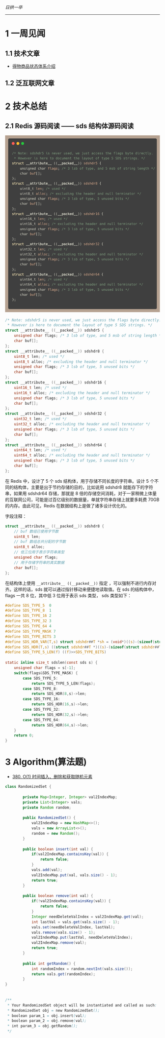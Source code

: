 
*日拱一卒*

_________________

# 1 一周见闻

## 1.1 技术文章

+ [得物商品状态体系介绍](https://mp.weixin.qq.com/s/TqXMtS44D4w6d1-KLxcoiQ)

## 1.2 泛互联网文章




# 2 技术总结

## 2.1 Redis 源码阅读 —— sds 结构体源码阅读

![](https://raw.githubusercontent.com/PansonPanson/blog-pic-2023/main/2023/202311241835437.png)

```c
/* Note: sdshdr5 is never used, we just access the flags byte directly.
 * However is here to document the layout of type 5 SDS strings. */
struct __attribute__ ((__packed__)) sdshdr5 {
    unsigned char flags; /* 3 lsb of type, and 5 msb of string length */
    char buf[];
};
struct __attribute__ ((__packed__)) sdshdr8 {
    uint8_t len; /* used */
    uint8_t alloc; /* excluding the header and null terminator */
    unsigned char flags; /* 3 lsb of type, 5 unused bits */
    char buf[];
};
struct __attribute__ ((__packed__)) sdshdr16 {
    uint16_t len; /* used */
    uint16_t alloc; /* excluding the header and null terminator */
    unsigned char flags; /* 3 lsb of type, 5 unused bits */
    char buf[];
};
struct __attribute__ ((__packed__)) sdshdr32 {
    uint32_t len; /* used */
    uint32_t alloc; /* excluding the header and null terminator */
    unsigned char flags; /* 3 lsb of type, 5 unused bits */
    char buf[];
};
struct __attribute__ ((__packed__)) sdshdr64 {
    uint64_t len; /* used */
    uint64_t alloc; /* excluding the header and null terminator */
    unsigned char flags; /* 3 lsb of type, 5 unused bits */
    char buf[];
};
```



在 Redis 中，设计了 5 个 sds 结构体，用于存储不同长度的字符串。设计 5 个不同的结构体，主要是出于节约存储的目的，比如说用  sdshdr8 就能存下的字符串，如果用 sdshdr64 存储，那就是 8 倍的存储空间消耗，对于一家稍微上体量的互联网公司，可能是过百亿级别的数据量，单就字符串存储上就要多耗费 70GB 的内存。由此可见，Redis 在数据结构上是做了诸多设计优化的。

字段注释：

```c
struct __attribute__ ((__packed__)) sdshdr8 {
  	// buf 数组已使用字节数
    uint8_t len;   
  	// buf 数组总共分配的字节数
    uint8_t alloc;  
  	// 低三位用于表示字符串类型
    unsigned char flags;
  	// 用于存储字符串的真实数据
    char buf[];          
};
```



在结构体上使用 `__attribute__ ((__packed__))` 指定 ，可以强制不进行内存对齐。这样的话，sds 就可以通过指针移动来便捷地读取值。在 sds 的结构体中，flags 一共 8 位，其中低 3 位用于表示 sds 类型， sds 类型如下：

```c
#define SDS_TYPE_5  0
#define SDS_TYPE_8  1
#define SDS_TYPE_16 2
#define SDS_TYPE_32 3
#define SDS_TYPE_64 4
#define SDS_TYPE_MASK 7
#define SDS_TYPE_BITS 3
#define SDS_HDR_VAR(T,s) struct sdshdr##T *sh = (void*)((s)-(sizeof(struct sdshdr##T)));
#define SDS_HDR(T,s) ((struct sdshdr##T *)((s)-(sizeof(struct sdshdr##T))))
#define SDS_TYPE_5_LEN(f) ((f)>>SDS_TYPE_BITS)

static inline size_t sdslen(const sds s) {
    unsigned char flags = s[-1];
    switch(flags&SDS_TYPE_MASK) {
        case SDS_TYPE_5:
            return SDS_TYPE_5_LEN(flags);
        case SDS_TYPE_8:
            return SDS_HDR(8,s)->len;
        case SDS_TYPE_16:
            return SDS_HDR(16,s)->len;
        case SDS_TYPE_32:
            return SDS_HDR(32,s)->len;
        case SDS_TYPE_64:
            return SDS_HDR(64,s)->len;
    }
    return 0;
}
```





# 3 Algorithm(算法题)

+ [380. O(1) 时间插入、删除和获取随机元素](https://leetcode.cn/problems/insert-delete-getrandom-o1/)

```java
class RandomizedSet {

        private Map<Integer, Integer> val2IndexMap;
        private List<Integer> vals;
        private Random random;

        public RandomizedSet() {
            val2IndexMap = new HashMap<>();
            vals = new ArrayList<>();
            random = new Random();
        }

        public boolean insert(int val) {
            if(val2IndexMap.containsKey(val)) {
                return false;
            }
            vals.add(val);
            val2IndexMap.put(val, vals.size() - 1);
            return true;
        }

        public boolean remove(int val) {
            if(!val2IndexMap.containsKey(val)) {
                return false;
            }
            Integer needDeleteValIndex = val2IndexMap.get(val);
            int lastVal = vals.get(vals.size() - 1);
            vals.set(needDeleteValIndex, lastVal);
            vals.remove(vals.size() - 1);
            val2IndexMap.put(lastVal, needDeleteValIndex);
            val2IndexMap.remove(val);
            return true;
        }

        public int getRandom() {
            int randomIndex = random.nextInt(vals.size());
            return vals.get(randomIndex);
        }
}


/**
 * Your RandomizedSet object will be instantiated and called as such:
 * RandomizedSet obj = new RandomizedSet();
 * boolean param_1 = obj.insert(val);
 * boolean param_2 = obj.remove(val);
 * int param_3 = obj.getRandom();
 */
```



